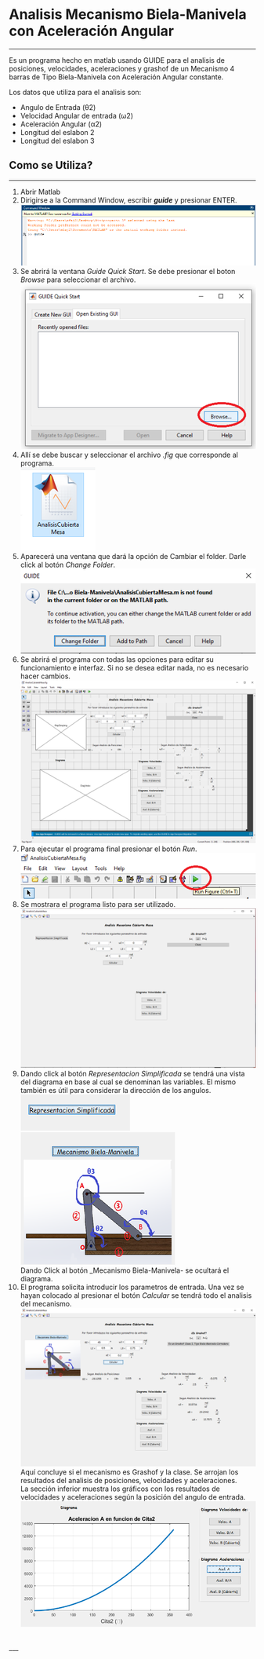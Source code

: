 # Analisis  Mecanismo Biela-Manivela con Aceleración Angular
___

Es un programa hecho en matlab usando GUIDE para el analisis de posiciones, velocidades, aceleraciones y grashof de un Mecanismo 4 barras de Tipo Biela-Manivela con Aceleración Angular constante.

Los datos que utiliza para el analisis son:
* Angulo de Entrada (θ2)
* Velocidad Angular de entrada (ω2)
* Aceleración Angular (α2)
* Longitud del eslabon 2
* Longitud del eslabon 3

## Como se Utiliza?
---
1. Abrir Matlab
1. Dirigirse a la Command Window, escribir **_guide_** y presionar ENTER. <br>
![Step2](./AppImages/guide.png)
1. Se abrirá la ventana _Guide Quick Start_. Se debe presionar el boton _Browse_ para seleccionar el archivo. <br>
![Step3](./AppImages/browse.png)
1. Allí se debe buscar y seleccionar el archivo _.fig_ que corresponde al programa. <br>
![Step4](./AppImages/Puntofig.png)
1. Aparecerá una ventana que dará la opción de Cambiar el folder. Darle click al botón _Change Folder_. <br>
![Step5](./AppImages/ChangeFolder.png)
1. Se abrirá el programa con todas las opciones para editar su funcionamiento e interfaz. Si no se desea editar nada, no es necesario hacer cambios. <br>
![Step6](./AppImages/EditableApp.png)
1. Para ejecutar el programa final presionar el botón _Run_. <br>
![Step7](./AppImages/run.png)
1. Se mostrara el programa listo para ser utilizado. <br>
![Step8](./AppImages/AppEjecutada.png)
1.  Dando click al botón _Representacion Simplificada_ se tendrá una vista del diagrama en base al cual se denominan las variables. El mismo también es útil para considerar la dirección de los angulos.<br>
![Step9a](./AppImages/RepreSimp.png)
![Step9b](./AppImages/MecanisBielaMan.png) <br>
Dando Click al botón _Mecanismo Biela-Manivela- se ocultará el diagrama. <br>
1. El programa solicita introducir los parametros de entrada. Una vez se hayan colocado al presionar el botón _Calcular_ se tendrá todo el analisis del mecanismo. <br>
![Step10a](./AppImages/Calculate.png)
Aquí concluye si el mecanismo es Grashof y la clase. Se arrojan los resultados del analisis de posiciones, velocidades y aceleraciones.<br>
La sección inferior muestra los gráficos con los resultados de velocidades y aceleraciones según la posición del angulo de entrada.
![Step10b](./AppImages/Diagram.png)
<br>
___